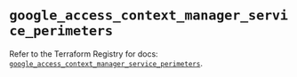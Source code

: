 # `google_access_context_manager_service_perimeters`

Refer to the Terraform Registry for docs: [`google_access_context_manager_service_perimeters`](https://registry.terraform.io/providers/hashicorp/google-beta/6.24.0/docs/resources/google_access_context_manager_service_perimeters).
